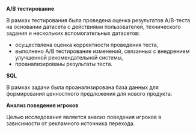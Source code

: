 **А/В тестирование**

В рамках тестирования была проведена оценка результатов A/B-теста на основании датасета с действиями пользователей, технического задания и нескольких вспомогательных датасетов:

- осуществлена оценка корректности проведения теста,
- выполнено А/В тестирование изменений, связанных с внедрением улучшенной рекомендательной системы,
- проанализированы результаты теста.   


**SQL**

В рамках задачи была проанализирована база данных для формирования ценностного предложения для нового продукта.   


**Анализ поведения игроков**

Целью исследования является анализ поведения игроков в зависимости от рекламного источника перехода.
